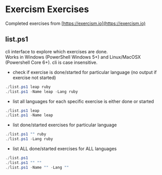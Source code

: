 # Exercism Exercises

Completed exercises from [https://exercism.io](https://exercism.io)

## list.ps1

cli interface to explore which exercises are done. <br />
Works in Windows (PowerShell Windows 5+) and Linux/MacOSX (Powershell Core 6+).
cli is case insensitive.

* check if exercise is done/started for particular language (no output if exercise not started)

```powershell
./list.ps1 leap ruby
./list.ps1 -Name leap -Lang ruby
```

* list all languages for each specific exercise is either done or started

```powershell
./list.ps1 leap
./list.ps1 -Name leap
```

* list done/started exercises for particular language

```powershell
./list.ps1 "" ruby
./list.ps1 -Lang ruby
```

* list ALL done/started exercises for ALL languages

```powershell
./list.ps1
./list.ps1 "" ""
./list.ps1 -Name "" -Lang ""
```
